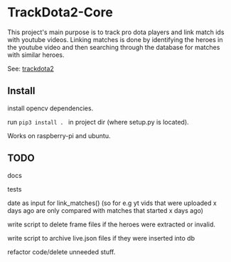 # TrackDota2-Core
This project's main purpose is to track pro dota players and link match ids with youtube videos. Linking matches is done by identifying the heroes in the youtube video and then searching through the database for matches with similar heroes.

See: [trackdota2](https://www.trackdota2.com)

## Install
install opencv dependencies.

run ```pip3 install . ``` in project dir (where setup.py is located).

Works on raspberry-pi and ubuntu.

## TODO
docs

tests

date as input for link_matches() (so for e.g yt vids that were uploaded x days ago are only compared with matches that started x days ago) 

write script to delete frame files if the heroes were extracted or invalid.

write script to archive live.json files if they were inserted into db

refactor code/delete unneeded stuff.


